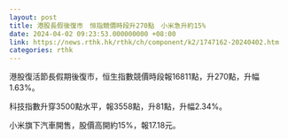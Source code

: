 ```yaml
---
layout: post
title: 港股長假後復市　恒指競價時段升270點　小米急升約15%
date: 2024-04-02 09:23:53.000000000 +08:00
link: https://news.rthk.hk/rthk/ch/component/k2/1747162-20240402.htm
categories: rthk
---
```


港股復活節長假期後復市，恒生指數競價時段報16811點，升270點，升幅1.63%。

科技指數升穿3500點水平，報3558點，升81點，升幅2.34%。

小米旗下汽車開售，股價高開約15%，報17.18元。
